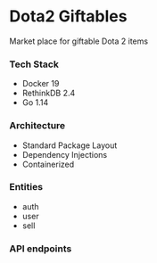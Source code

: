 # Dota2 Giftables

Market place for giftable Dota 2 items

### Tech Stack

- Docker 19
- RethinkDB 2.4
- Go 1.14

### Architecture

- Standard Package Layout
- Dependency Injections
- Containerized

### Entities

- auth
- user
- sell

### API endpoints

